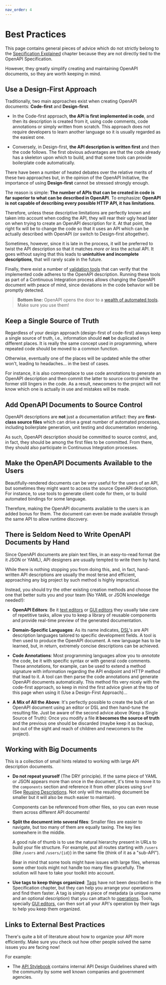 ```yaml
---
nav_order: 4
---
```


# Best Practices

This page contains general pieces of advice which do not strictly belong to the [Specification Explained](specification.md) chapter because they are not directly tied to the OpenAPI Specification.

However, they greatly simplify creating and maintaining OpenAPI documents, so they are worth keeping in mind.

## Use a Design-First Approach

Traditionally, two main approaches exist when creating OpenAPI documents: **Code-first** and **Design-first**.

- In the Code-first approach, **the API is first implemented in code**, and then its description is created from it, using code comments, code annotations or simply written from scratch. This approach does not require developers to learn another language so it is usually regarded as the easiest one.

- Conversely, in Design-first, **the API description is written first** and then the code follows. The first obvious advantages are that the code already has a skeleton upon which to build, and that some tools can provide boilerplate code automatically.

There have been a number of heated debates over the relative merits of these two approaches but, in the opinion of the OpenAPI Initiative, the importance of using **Design-first** cannot be stressed strongly enough.

The reason is simple: **The number of APIs that can be created in code is far superior to what can be described in OpenAPI**. To emphasize: **OpenAPI is not capable of describing every possible HTTP API, it has limitations**.

Therefore, unless these descriptive limitations are perfectly known and taken into account when coding the API, they will rear their ugly head later on when trying to create an OpenAPI description for it. At that point, the right fix will be to change the code so that it uses an API which can be actually described with OpenAPI (or switch to Design-first altogether).

Sometimes, however, since it is late in the process, it will be preferred to twist the API description so that it matches *more or less* the actual API. It goes without saying that this leads to **unintuitive and incomplete descriptions**, that will rarely scale in the future.

Finally, there exist a number of [validation tools](https://openapi.tools/#data-validators) that can verify that the implemented code adheres to the OpenAPI description. Running these tools as part of a Continuous Integration process allows changing the OpenAPI document with peace of mind, since deviations in the code behavior will be promptly detected.

> **Bottom line:**
> OpenAPI opens the door to a [wealth of automated tools](https://openapi.tools). Make sure you use them!

## Keep a Single Source of Truth

Regardless of your design approach (design-first of code-first) always keep a single source of truth, i.e., information should **not** be duplicated in different places. It is really the same concept used in programming, where repeated code should be moved to a common function.

Otherwise, eventually one of the places will be updated while the other won't, leading to headaches... in the best of cases.

For instance, it is also commonplace to use code annotations to generate an OpenAPI description and then commit the latter to source control while the former still lingers in the code. As a result, newcomers to the project will not know which one is actually in use and mistakes will be made.

## Add OpenAPI Documents to Source Control

OpenAPI descriptions are **not** just a documentation artifact: they are **first-class source files** which can drive a great number of automated processes, including boilerplate generation, unit testing and documentation rendering.

As such, OpenAPI description should be committed to source control, and, in fact, they should be among the first files to be committed. From there, they should also participate in Continuous Integration processes.

## Make the OpenAPI Documents Available to the Users

Beautifully-rendered documents can be very useful for the users of an API, but sometimes they might want to access the source OpenAPI description. For instance, to use tools to generate client code for them, or to build automated bindings for some language.

Therefore, making the OpenAPI documents available to the users is an added bonus for them. The document can even be made available through the same API to allow runtime discovery.

## There is Seldom Need to Write OpenAPI Documents by Hand

Since OpenAPI documents are plain text files, in an easy-to-read format (be it JSON or YAML), API designers are usually tempted to write them by hand.

While there is nothing stopping you from doing this, and, in fact, hand-written API descriptions are usually the most terse and efficient, approaching any big project by such method is highly impractical.

Instead, you should try the other existing creation methods and choose the one that better suits you and your team (No YAML or JSON knowledge needed!):

- **OpenAPI Editors**: Be it [text editors](https://openapi.tools/#text-editors) or [GUI editors](https://openapi.tools/#gui-editors) they usually take care of repetitive tasks, allow you to keep a library of reusable components and provide real-time preview of the generated documentation.

- **Domain-Specific Languages**: As its name indicates, [DSL](https://openapi.tools/#dsl)'s are API description languages tailored to specific development fields. A tool is then used to produce the OpenAPI document. A new language has to be learned, but, in return, extremely concise descriptions can be achieved.

- **Code Annotations**: Most programming languages allow you to _annotate_ the code, be it with specific syntax or with general code comments. These annotations, for example, can be used to extend a method signature with information regarding the API endpoint and HTTP method that lead to it. A tool can then parse the code annotations and generate OpenAPI documents automatically. This method fits very nicely with the code-first approach, so keep in mind the first advice given at the top of this page when using it (Use a Design-First Approach)...

- **A Mix of All the Above**: It's perfectly possible to create the bulk of an OpenAPI document using an editor or DSL and then hand-tune the resulting file. Just be aware of the second advice above (Keep a Single Source of Truth): Once you modify a file **it becomes the source of truth** and the previous one should be discarded (maybe keep it as backup, but out of the sight and reach of children and newcomers to the project).

## Working with Big Documents

This is a collection of small hints related to working with large API description documents.

- **Do not repeat yourself** (The DRY principle). If the same piece of YAML or JSON appears more than once in the document, it's time to move it to the `components` section and reference it from other places using `$ref` (See [Reusing Descriptions](specification-components.md). Not only will the resulting document be smaller but it will also be much easier to maintain).

  Components can be referenced from other files, so you can even reuse them across different API documents!

- **Split the document into several files**: Smaller files are easier to navigate, but too many of them are equally taxing. The key lies somewhere in the middle.

  A good rule of thumb is to use the natural hierarchy present in URLs to build your file structure. For example, put all routes starting with `/users` (like `/users` and `/users/{id}`) in the same file (think of it as a "sub-API").

  Bear in mind that some tools might have issues with large files, whereas some other tools might not handle too many files gracefully. The solution will have to take your toolkit into account.

- **Use tags to keep things organized**: [Tags](https://spec.openapis.org/oas/v3.0.3#oasTags) have not been described in the Specification chapter, but they can help you arrange your operations and find them faster. A tag is simply a piece of metadata (a unique name and an optional description) that you can attach to [operations](specification-paths.md). Tools, specially [GUI editors](https://openapi.tools/#gui-editors), can then sort all your API's operation by their tags to help you keep them organized.

## Links to External Best Practices

There's quite a bit of literature about how to organize your API more efficiently. Make sure you check out how other people solved the same issues you are facing now!

For example:

- The [API Stylebook](http://apistylebook.com/design/guidelines/) contains internal API Design Guidelines shared with the community by some well known companies and government agencies.
